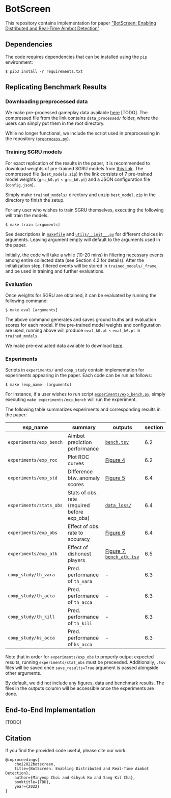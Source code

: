 # BotScreen

This repository contains implementation for paper ["BotScreen: Enabling Distributed and Real-Time Aimbot Detection"](https://).

## Dependencies

The code requires dependencies that can be installed using the `pip` environment:

```run
$ pip3 install -r requirements.txt
```

## Replicating Benchmark Results

### Downloading preprocessed data

We make pre-processed gameplay data available [here](https://) [TODO]. The compressed file from the link contains `data_processed/` folder, where the users can simply put them in the root directory.

While no longer functional, we include the script used in preprocessing in the repository ([`preprocess.py`](./preprocess.py)).

### Training SGRU models

For exact replication of the results in the paper, it is recommended to download weights of pre-trained SGRU models from [this link](https://drive.google.com/file/d/11c6YGBFEQC344Jvy9e9atz25pZ5K8nyR/view?usp=sharing). The compressed file (`best_models.zip`) in the link consists of 7 pre-trained model weights (`gru_k0.pt` ~ `gru_k6.pt`) and a JSON configuration file (`config.json`).

Simply make `trained_models/` directory and unzip `best_model.zip` in the directory to finish the setup.

For any user who wishes to train SGRU themselves, executing the following will train the models.
```train
$ make train [arguments]
```
See descriptions in [`makefile`](./makefile) and [`utils/__init__.py`](./utils/__init__.py) for different choices in arguments. Leaving argument empty will default to the arguments used in the paper.

Initially, the code will take a while (10-20 mins) in filtering necessary events among entire collected data (see Section 4.2 for details). After the initialization step, filtered events will be stored in `trained_models/_frame`, and be used in training and further evaluations.

<!--We make pre-filtered `_frame` available to download [here](https://).-->

### Evaluation

Once weights for SGRU are obtained, it can be evaluated by running the following command:
```eval
$ make eval [arguments]
```
The above command generates and saves ground truths and evaluation scores for each model. If the pre-trained model weights and configuration are used, running above will produce `eval_k0.pt` ~ `eval_k6.pt` in `trained_models`.

We make pre-evaluated data avaiable to download [here](https://drive.google.com/file/d/11a2vpY5Af_6_a43ZYIRmpYQYZ9U3F9TV/view?usp=sharing).

### Experiments

Scripts in `experiments/` and `comp_study` contain implementation for experiments appearing in the paper. Each code can be run as follows:
```exp
$ make [exp_name] [arguments]
```
For instance, if a user wishes to run script [`experiments/exp_bench.py`](./experiments/exp_bench.py), simply executing `make experiments/exp_bench` will run the experiment.

The following table summarizes experiments and corresponding results in the paper:

| exp_name | summary | outputs | section |
| - | - | - | - |
| `experiments/exp_bench` | Aimbot prediction performance | [`bench.tsv`](./bench/bench.tsv) | 6.2 |
| `experiments/exp_roc` | Plot ROC curves | [Figure 4](./figures/fig_04_roc.pdf) | 6.2 |
| `experiments/exp_std` | Difference btw. anomaly scores | [Figure 5](./figures/fig_05_std.pdf) | 6.4 |
| `experiments/stats_obs` | Stats of obs. rate (required before exp_obs) | [`data_loss/`](./data_loss) | 6.4 |
| `experiments/exp_obs` | Effect of obs. rate to accuracy | [Figure 6](./figures/fig_06_obsrate.pdf) | 6.4 |
| `experiments/exp_atk` | Effect of dishonest players | [Figure 7](./figures/fig_07_atk.pdf), [`bench_atk.tsv`](./bench/bench_atk.tsv) | 6.5 |
| `comp_study/th_vara` | Pred. performance of `th_vara` | - | 6.3 |
| `comp_study/th_acca` | Pred. performance of `th_acca` | - | 6.3 |
| `comp_study/th_kill` | Pred. performance of `th_kill` | - | 6.3 |
| `comp_study/ks_acca` | Pred. performance of `ks_acca` | - | 6.3 |

Note that in order for `experiments/exp_obs` to properly output expected results, running `experiments/stat_obs` must be preceeded. Additionally, `.tsv` files will be saved once `save_results=True` argument is passed alongside other arguments.

By default, we did not include any figures, data and benchmark results. The files in the outputs column will be accessible once the experiments are done.

## End-to-End Implementation

[TODO]

## Citation
If you find the provided code useful, please cite our work.
```
@inproceedings{
    choi2022botscreen,
    title={BotScreen: Enabling Distributed and Real-Time Aimbot Detection},
    author={Minyeop Choi and Gihyuk Ko and Sang Kil Cha},
    booktitle={TBD},
    year={2022}
}
```